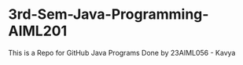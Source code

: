 # 3rd-Sem-Java-Programming-AIML201
This is a Repo for GitHub Java Programs Done by 23AIML056 - Kavya
